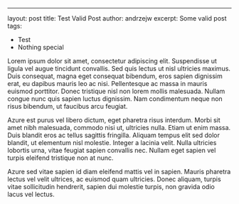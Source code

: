 ---
layout: post
title: Test Valid Post
author: andrzejw
excerpt: Some valid post
tags:
- Test
- Nothing special

Lorem ipsum dolor sit amet, consectetur adipiscing elit. Suspendisse ut ligula vel augue tincidunt convallis. Sed quis
lectus ut nisl ultricies maximus. Duis consequat, magna eget consequat bibendum, eros sapien dignissim erat, eu dapibus
mauris leo ac nisi. Pellentesque ac massa in mauris euismod porttitor. Donec tristique nisl non lorem mollis malesuada.
Nullam congue nunc quis sapien luctus dignissim. Nam condimentum neque non risus bibendum, ut faucibus arcu feugiat.

Azure est purus vel libero dictum, eget pharetra risus interdum. Morbi sit amet nibh malesuada, commodo nisi ut,
ultricies nulla. Etiam ut enim massa. Duis blandit eros ac tellus sagittis fringilla. Aliquam tempus elit sed dolor
blandit, ut elementum nisl molestie. Integer a lacinia velit. Nulla ultricies lobortis urna, vitae feugiat sapien
convallis nec. Nullam eget sapien vel turpis eleifend tristique non at nunc.

Azure sed vitae sapien id diam eleifend mattis vel in sapien. Mauris pharetra lectus vel velit ultrices, ac euismod quam
ultricies. Donec aliquam, turpis vitae sollicitudin hendrerit, sapien dui molestie turpis, non gravida odio lacus vel
lectus.